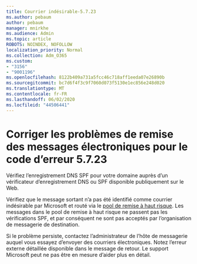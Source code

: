 ```yaml
---
title: Courrier indésirable-5.7.23
ms.author: pebaum
author: pebaum
manager: mnirkhe
ms.audience: Admin
ms.topic: article
ROBOTS: NOINDEX, NOFOLLOW
localization_priority: Normal
ms.collection: Adm_O365
ms.custom:
- "3156"
- "9001196"
ms.openlocfilehash: 8122b409a731a5fcc46c718aff1eeda07e26890b
ms.sourcegitcommit: bc7d6f4f3c9f7060d073f5130e1ec856e248d020
ms.translationtype: MT
ms.contentlocale: fr-FR
ms.lasthandoff: 06/02/2020
ms.locfileid: "44506441"
---
```

# <a name="fix-email-delivery-issues-for-error-code-5723"></a>Corriger les problèmes de remise des messages électroniques pour le code d’erreur 5.7.23

Vérifiez l’enregistrement DNS SPF pour votre domaine auprès d’un vérificateur d’enregistrement DNS ou SPF disponible publiquement sur le Web.

Vérifiez que le message sortant n’a pas été identifié comme courrier indésirable par Microsoft et routé via le [pool de remise à haut risque](https://docs.microsoft.com/microsoft-365/security/office-365-security/high-risk-delivery-pool-for-outbound-messages). Les messages dans le pool de remise à haut risque ne passent pas les vérifications SPF, et par conséquent ne sont pas acceptés par l’organisation de messagerie de destination.

Si le problème persiste, contactez l’administrateur de l’hôte de messagerie auquel vous essayez d’envoyer des courriers électroniques. Notez l’erreur externe détaillée disponible dans le message de retour. Le support Microsoft peut ne pas être en mesure d’aider plus en détail.
